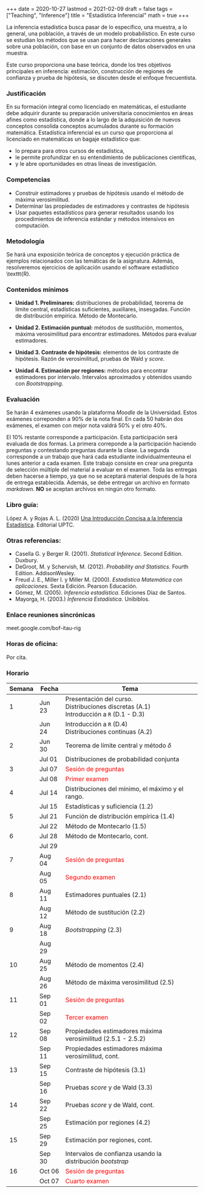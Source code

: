 +++
date      = 2020-10-27
lastmod   = 2021-02-09
draft     = false
tags      = ["Teaching", "Inference"]
title     = "Estadística Inferencial"
math      = true
+++


La inferencia estadística busca pasar de lo específico, una muestra, a lo general, una población, a través de un modelo probabilístico.  En este curso se estudian los métodos que se usan para  hacer declaraciones generales sobre una población, con base en un conjunto de datos observados en una muestra.

Este curso proporciona una base teórica, donde los tres objetivos principales en inferencia: estimación, construcción de regiones de confianza y prueba de hipótesis, se discuten desde el enfoque frecuentista.

### Justificación

En su formación integral como licenciado en matemáticas, el estudiante debe adquirir durante su preparación universitaria conocimientos en áreas afines como estadística, donde a lo largo de la adquisición de nuevos conceptos consolida conceptos acumulados durante su formación matemática. Estadística inferencial  es un curso que proporciona al licenciado en matemáticas un bagaje estadístico que: 

+ lo prepara para otros cursos de estadística, 
+ le permite profundizar en su entendimiento de publicaciones científicas, 
+ y le abre oportunidades en otras líneas de investigación.

### Competencias

+ Construir estimadores y pruebas de hipótesis usando el método de  máxima verosimilitud.
+ Determinar las propiedades de estimadores y contrastes de hipótesis
+ Usar paquetes estadísticos para generar resultados usando los procedimientos de inferencia estándar y métodos intensivos en computación.

### Metodología

Se hará una exposición teórica de conceptos y ejecución práctica de ejemplos relacionados con las temáticas de la asignatura. Además, resolveremos ejercicios de aplicación usando el software estadístico \texttt{R}.

### Contenidos mínimos

+ **Unidad 1.  Preliminares:** distribuciones de probabilidad, teorema de límite central, estadísticas suficientes, auxiliares,  insesgadas. Función de distribución empírica. Método de Montecarlo.

+ **Unidad 2. Estimación puntual:** métodos de sustitución, momentos, máxima verosimilitud para encontrar estimadores. Métodos para evaluar estimadores.

+ **Unidad 3. Contraste de hipótesis:** elementos de los contraste de hipótesis. Razón de verosimilitud, pruebas de Wald y *score*. 

+ **Unidad 4. Estimación por regiones:** métodos para encontrar estimadores por intervalo. Intervalos aproximados y obtenidos usando con *Bootstrapping*.


### Evaluación

Se harán 4 exámenes usando la plataforma *Moodle* de la Universidad. Estos exámenes correponden a 90% de la nota final. En cada 50 habrán dos exámenes, el examen con mejor nota valdrá 50% y el otro 40%. 

El 10% restante corresponde a participación. Esta participación será evaluada de dos formas. La primera correponde a la  participación haciendo preguntas y contestando preguntas durante la clase. La segunda corresponde a un trabajo que hará cada estudiante individualmenteuna el lunes anterior a cada examen. Este trabajo consiste en crear una pregunta de selección múltiple del material a evaluar en el examen. Toda las entregas deben hacerse a tiempo, ya que no se aceptará material después de la hora de entrega establecida. Además, se debe entregar un archivo en formato *markdown*. **NO** se aceptan archivos en ningún otro formato. 


### Libro guía:

López A. y Rojas A. L. (2020) [Una Introducción Concisa a la Inferencia Estadística](https://alexrojas.netlify.app/publication/ie/). Editorial UPTC.

### Otras referencias:

+ Casella G. y Berger R. (2001). *Statistical Inference.* Second Edition. Duxbury.
+ DeGroot, M. y Schervish, M. (2012). *Probability and Statistics.* Fourth Edition. AddisonWesley.
+ Freud J. E., Miller I. y Miller M. (2000). *Estadística Matemática con aplicaciones.* Sexta Edición. Pearson Educación.
+ Gómez, M. (2005). *Inferencia estadística.* Ediciones Díaz de Santos.
+ Mayorga, H. (2003.) *Inferencia Estadística.* Unibiblos.


### Enlace reuniones sincrónicas

meet.google.com/bof-itau-rig

### Horas de oficina: 

Por cita.

### Horario

Semana | Fecha | Tema
---| ---| ---
1  | Jun 23 | Presentación del curso. <br> Distribuciones discretas (A.1) <br> Introducción a `R` (D.1 - D.3)
&nbsp; | Jun 24 | Introducción a `R` (D.4) <br> Distribuciones continuas (A.2)
2  | Jun 30 | Teorema de límite central y método $\delta$
&nbsp; | Jul 01 | Distribuciones de probabilidad conjunta
3  | Jul 07 | <font color="red">Sesión de preguntas</font> 
&nbsp; | Jul 08 | <font color="red">Primer examen</font> 
4  | Jul 14 | Distribuciones del mínimo, el máximo y el rango.
&nbsp; | Jul 15 | Estadísticas y suficiencia (1.2)
5  | Jul 21 | Función de distribución empírica (1.4)
&nbsp; | Jul 22 | Método de Montecarlo (1.5)
6  | Jul 28 | Método de Montecarlo, cont. 
&nbsp; | Jul 29 | &nbsp;
7  | Aug 04 | <font color="red">Sesión de preguntas</font> 
&nbsp; | Aug 05 | <font color="red">Segundo examen</font> 
8  | Aug 11 | Estimadores puntuales (2.1)
&nbsp; | Aug 12 | Método de sustitución (2.2)
9  | Aug 18 | *Bootstrapping* (2.3)
&nbsp; | Aug 29 | &nbsp;
10 | Aug 25 | Método de momentos (2.4)
&nbsp; | Aug 26 | Método de máxima verosimilitud (2.5)
11  | Sep 01 | <font color="red">Sesión de preguntas</font> 
&nbsp; | Sep 02 | <font color="red">Tercer examen</font> 
12  | Sep 08 | Propiedades estimadores máxima verosimilitud (2.5.1 - 2.5.2)
&nbsp; | Sep 11 | Propiedades estimadores máxima verosimilitud, cont.
13  | Sep 15 | Contraste de hipótesis (3.1)
&nbsp; | Sep 16 | Pruebas *score* y de Wald (3.3)
14  | Sep 22 | Pruebas *score* y de Wald, cont.
&nbsp; | Sep 25 | Estimación por regiones (4.2)
15  | Sep 29 | Estimación por regiones, cont.
&nbsp; | Sep 30 |  Intervalos de confianza usando la distribución *bootstrap*
16  | Oct 06 | <font color="red">Sesión de preguntas</font> 
&nbsp; | Oct 07 | <font color="red">Cuarto examen</font> 

